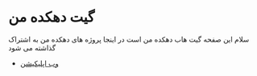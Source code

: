 # گیت دهکده من

سلام این صفحه گیت هاب دهکده من است
در اینجا پروژه های دهکده من به اشتراک گذاشته می شود

* [وب اپلیکیشن](http://dehkadehman.ir/pwa/)
